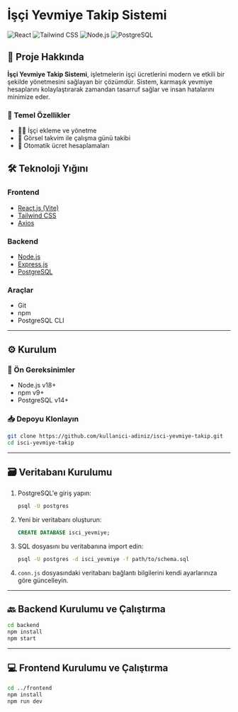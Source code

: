 
# İşçi Yevmiye Takip Sistemi

<img src="https://img.shields.io/badge/react-%2320232a.svg?style=for-the-badge&logo=react&logoColor=%2361DAFB" alt="React">
<img src="https://img.shields.io/badge/tailwindcss-%2338B2AC.svg?style=for-the-badge&logo=tailwind-css&logoColor=white" alt="Tailwind CSS">
<img src="https://img.shields.io/badge/node.js-6DA55F?style=for-the-badge&logo=node.js&logoColor=white" alt="Node.js">
<img src="https://img.shields.io/badge/postgres-%23316192.svg?style=for-the-badge&logo=postgresql&logoColor=white" alt="PostgreSQL">

## 📌 Proje Hakkında

**İşçi Yevmiye Takip Sistemi**, işletmelerin işçi ücretlerini modern ve etkili bir şekilde yönetmesini sağlayan bir çözümdür.
Sistem, karmaşık yevmiye hesaplarını kolaylaştırarak zamandan tasarruf sağlar ve insan hatalarını minimize eder.

### 🚀 Temel Özellikler

- 👷‍♂️ İşçi ekleme ve yönetme
- 📅 Görsel takvim ile çalışma günü takibi
- 🧮 Otomatik ücret hesaplamaları


## 🛠️ Teknoloji Yığını

### Frontend

- [React.js (Vite)](https://vitejs.dev/)
- [Tailwind CSS](https://tailwindcss.com/)
- [Axios](https://axios-http.com/)

### Backend

- [Node.js](https://nodejs.org/)
- [Express.js](https://expressjs.com/)
- [PostgreSQL](https://www.postgresql.org/)

### Araçlar

- Git
- npm
- PostgreSQL CLI

---

## ⚙️ Kurulum

### 🔧 Ön Gereksinimler

- Node.js v18+
- npm v9+
- PostgreSQL v14+

### 📥 Depoyu Klonlayın

```bash
git clone https://github.com/kullanici-adiniz/isci-yevmiye-takip.git
cd isci-yevmiye-takip
```

---

## 🗃️ Veritabanı Kurulumu

1. PostgreSQL'e giriş yapın:
   ```bash
   psql -U postgres
   ```

2. Yeni bir veritabanı oluşturun:
   ```sql
   CREATE DATABASE isci_yevmiye;
   ```

3. SQL dosyasını bu veritabanına import edin:
   ```bash
   psql -U postgres -d isci_yevmiye -f path/to/schema.sql
   ```

4. `conn.js` dosyasındaki veritabanı bağlantı bilgilerini kendi ayarlarınıza göre güncelleyin.

---

## 🔙 Backend Kurulumu ve Çalıştırma

```bash
cd backend
npm install
npm start
```

---

## 💻 Frontend Kurulumu ve Çalıştırma

```bash
cd ../frontend
npm install
npm run dev
```
